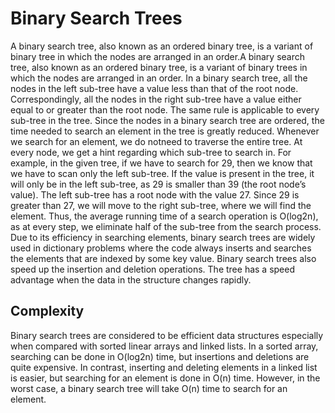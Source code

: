 # Binary Search Trees
A binary search tree, also known as an ordered binary tree, is a variant of binary tree in which the
nodes are arranged in an order.A binary search tree, also known as an ordered binary tree, is a variant of binary trees in which the nodes are arranged in an order.
In a binary search tree, all the nodes in the left sub-tree have a value less than that of the root
node. Correspondingly, all the nodes in the right sub-tree have a value either equal to or greater
than the root node. The same rule is applicable to every sub-tree in the tree.
Since the nodes in a binary search tree are ordered, the
time needed to search an element in the tree is greatly
reduced. Whenever we search for an element, we do notneed to traverse the entire tree. At every node, we get a hint regarding which sub-tree to search
in. For example, in the given tree, if we have to search for 29, then we know that we have to scan
only the left sub-tree. If the value is present in the tree, it will only be in the left sub-tree, as 29 is
smaller than 39 (the root node’s value). The left sub-tree has a root node with the value 27. Since
29 is greater than 27, we will move to the right sub-tree, where we will find the element. Thus, the
average running time of a search operation is O(log2n), as at every step, we eliminate half of the
sub-tree from the search process. Due to its efficiency in searching elements, binary search trees
are widely used in dictionary problems where the code always inserts and searches the elements
that are indexed by some key value.
Binary search trees also speed up the insertion and deletion operations. The tree has a speed
advantage when the data in the structure changes rapidly.
## Complexity
Binary search trees are considered to be efficient data structures especially when compared with
sorted linear arrays and linked lists. In a sorted array, searching can be done in O(log2n) time, but
insertions and deletions are quite expensive. In contrast, inserting and deleting elements in a linked
list is easier, but searching for an element is done in O(n) time.
However, in the worst case, a binary search tree will take O(n)
time to search for an element.
